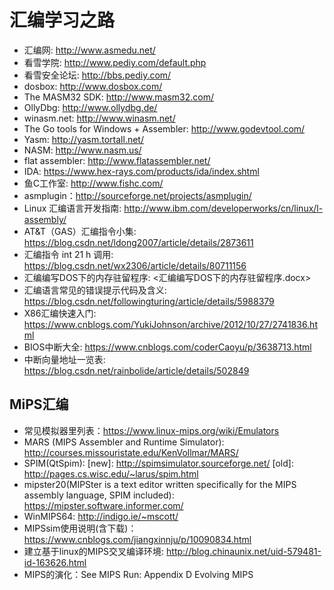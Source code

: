 # 汇编学习之路

* 汇编网: <http://www.asmedu.net/>
* 看雪学院: <http://www.pediy.com/default.php>
* 看雪安全论坛: <http://bbs.pediy.com/>
* dosbox: <http://www.dosbox.com/>
* The MASM32 SDK: <http://www.masm32.com/>
* OllyDbg: <http://www.ollydbg.de/>
* winasm.net: <http://www.winasm.net/>
* The Go tools for Windows + Assembler: <http://www.godevtool.com/>
* Yasm: <http://yasm.tortall.net/>
* NASM: <http://www.nasm.us/>
* flat assembler: <http://www.flatassembler.net/>
* IDA: <https://www.hex-rays.com/products/ida/index.shtml>
* 鱼C工作室: <http://www.fishc.com/>
* asmplugin：<http://sourceforge.net/projects/asmplugin/>
* Linux 汇编语言开发指南: <http://www.ibm.com/developerworks/cn/linux/l-assembly/>
* AT&T（GAS）汇编指令小集: <https://blog.csdn.net/ldong2007/article/details/2873611>
* 汇编指令 int 21 h 调用: <https://blog.csdn.net/wx2306/article/details/80711156>
* 汇编编写DOS下的内存驻留程序: <汇编编写DOS下的内存驻留程序.docx>
* 汇编语言常见的错误提示代码及含义: <https://blog.csdn.net/followingturing/article/details/5988379>
* X86汇编快速入门: <https://www.cnblogs.com/YukiJohnson/archive/2012/10/27/2741836.html>
* BIOS中断大全: <https://www.cnblogs.com/coderCaoyu/p/3638713.html>
* 中断向量地址一览表: <https://blog.csdn.net/rainbolide/article/details/502849>

## MiPS汇编

* 常见模拟器里列表：<https://www.linux-mips.org/wiki/Emulators>
* MARS (MIPS Assembler and Runtime Simulator): <http://courses.missouristate.edu/KenVollmar/MARS/>
* SPIM(QtSpim): [new]: <http://spimsimulator.sourceforge.net/> [old]: <http://pages.cs.wisc.edu/~larus/spim.html>
* mipster20(MIPSter is a text editor written specifically for the MIPS assembly language, SPIM included): <https://mipster.software.informer.com/>
* WinMIPS64: <http://indigo.ie/~mscott/>
* MIPSsim使用说明(含下载)：<https://www.cnblogs.com/jiangxinnju/p/10090834.html>
* 建立基于linux的MIPS交叉编译环境: <http://blog.chinaunix.net/uid-579481-id-163626.html>
* MIPS的演化：See MIPS Run: Appendix D Evolving MIPS